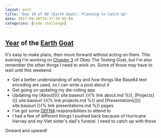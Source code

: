 ```yaml
---
layout: post
title: "Day 19 of 60 (Earth Goat): Planning to Catch Up"
date: 2017-09-28T19:37:39-05:00
categories: [code challenge]
---
```

## [Year](https://en.wikipedia.org/wiki/Chinese_zodiac#Years) of the [Earth](https://en.wikipedia.org/wiki/Earth_(Wu_Xing)) [Goat](https://en.wikipedia.org/wiki/Goat_(zodiac))

It's easy to make plans, then move forward without acting on them. This evening I'm working on [Chapter 3](http://www.obeythetestinggoat.com/book/chapter_unit_test_first_view.html) of Obey The Testing Goat, but I'm also remember the other things I need to work on. Some of those may have to wait until this weekend. 

-  Get a better understanding of why and how things like Base64 text encoding are used, so I can write a post about it
-  Get going on updating my die-rolling app
-  Updating my [About]({{ site.baseurl }}{% link about.md %}), [Projects]({{ site.baseurl }}{% link projects.md %}) and [Presentations]({{ site.baseurl }}{% link presentations.md %}) pages
-  I've got some [DEFNA](https://www.defna.org/) responsibilities to attend to
-  I had a few of different things I pushed back because of Hurricane Harvey and my Viet sister's dad's funeral. I need to catch up with those

Onward and upward!
